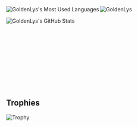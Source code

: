 <img src="https://komarev.com/ghpvc/?username=GoldenLys" alt="GoldenLys" title="GoldenLys Profile Views" />

<img align="left" title="GoldenLys's Most Used Languages" src="https://github-readme-stats.vercel.app/api/top-langs?username=GoldenLys&theme=tokyonight" />

<img align="left" title="GoldenLys's GitHub Stats" src="https://github-readme-stats.vercel.app/api?username=GoldenLys&count_private=true&include_all_commits=true&show_icons=true&theme=tokyonight" /><br /><br /><br /><br /><br /><br /><br /><br /><br /><br /><br />

<h2>Trophies</h2>

<img src="https://github-profile-trophy.vercel.app/?username=GoldenLys&row=5&column=8" alt="Trophy" data-canonical-src="https://github-profile-trophy.vercel.app/?username=GoldenLys&amp;row=5&amp;column=8" style="max-width:100%;">
